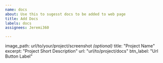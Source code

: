 ```yaml
---
name: docs
about: Use this to sugesst docs to be added to web page
title: Add Docs
labels: docs
assignees: Jeremi360

---
```


image_path: url/to/your/project/screenshot *(optional)*
title: "Project Name"
excerpt: "Project Short Description"
url: "url/to/project/docs"
btn_label: "Url Button Label"
